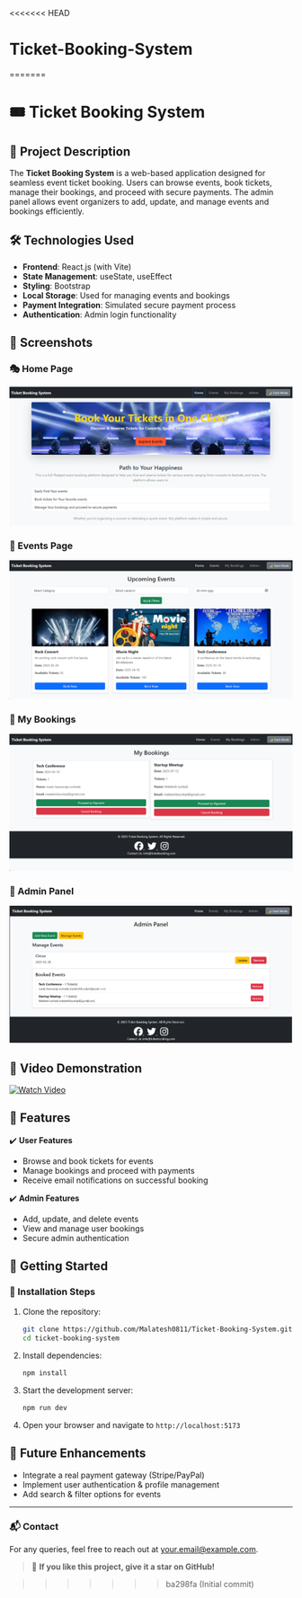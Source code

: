 <<<<<<< HEAD
# Ticket-Booking-System
=======
# 🎟️ Ticket Booking System

## 📌 Project Description
The **Ticket Booking System** is a web-based application designed for seamless event ticket booking. Users can browse events, book tickets, manage their bookings, and proceed with secure payments. The admin panel allows event organizers to add, update, and manage events and bookings efficiently.

## 🛠️ Technologies Used
- **Frontend**: React.js (with Vite)
- **State Management**: useState, useEffect
- **Styling**: Bootstrap
- **Local Storage**: Used for managing events and bookings
- **Payment Integration**: Simulated secure payment process
- **Authentication**: Admin login functionality

## 📸 Screenshots
### 🎭 Home Page
![Home Page](public/Home.png)

### 📅 Events Page
![Events Page](public/Events.png)

### 📜 My Bookings
![My Bookings](public/My_booking.png)

### 🔧 Admin Panel
![Admin Panel](public/Admin.png)

## 🎥 Video Demonstration
[![Watch Video](https://img.youtube.com/vi/YOUR_VIDEO_ID/0.jpg)](https://www.youtube.com/watch?v=YOUR_VIDEO_ID)

## 🚀 Features
✔️ **User Features**
- Browse and book tickets for events
- Manage bookings and proceed with payments
- Receive email notifications on successful booking

✔️ **Admin Features**
- Add, update, and delete events
- View and manage user bookings
- Secure admin authentication

## 🏁 Getting Started
### 🔹 Installation Steps
1. Clone the repository:
   ```sh
   git clone https://github.com/Malatesh0811/Ticket-Booking-System.git
   cd ticket-booking-system
   ```
2. Install dependencies:
   ```sh
   npm install
   ```
3. Start the development server:
   ```sh
   npm run dev
   ```
4. Open your browser and navigate to `http://localhost:5173`

## 📝 Future Enhancements
- Integrate a real payment gateway (Stripe/PayPal)
- Implement user authentication & profile management
- Add search & filter options for events

---
### 📬 Contact
For any queries, feel free to reach out at [your.email@example.com](mail-to:malateshbsunkad03@gmail.com).

> 🌟 **If you like this project, give it a star on GitHub!**

>>>>>>> ba298fa (Initial commit)
